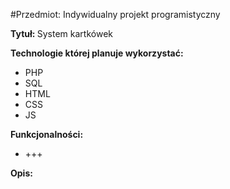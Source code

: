 #Przedmiot: Indywidualny projekt programistyczny 
<p><b> Tytuł: </b>System kartkówek </p>
<p> <b>Technologie której planuje wykorzystać: </b></p>
<ul>
  <li> PHP </li>
  <li> SQL </li>
  <li> HTML </li>
  <li> CSS </li>
  <li> JS </li>
</ul>
<p> <b> Funkcjonalności: </b> </p>
<ul>
  <li>+++</li>
</ul>
<p> <b> Opis: </b></p>
